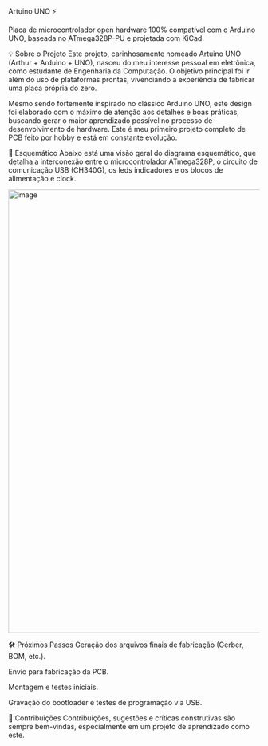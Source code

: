 Artuino UNO ⚡

Placa de microcontrolador open hardware 100% compatível com o Arduino UNO, baseada no ATmega328P-PU e projetada com KiCad.

💡 Sobre o Projeto
Este projeto, carinhosamente nomeado Artuino UNO (Arthur + Arduino + UNO), nasceu do meu interesse pessoal em eletrônica, como estudante de Engenharia da Computação. O objetivo principal foi ir além do uso de plataformas prontas, vivenciando a experiência de fabricar uma placa própria do zero.

Mesmo sendo fortemente inspirado no clássico Arduino UNO, este design foi elaborado com o máximo de atenção aos detalhes e boas práticas, buscando gerar o maior aprendizado possível no processo de desenvolvimento de hardware. Este é meu primeiro projeto completo de PCB feito por hobby e está em constante evolução.

📐 Esquemático
Abaixo está uma visão geral do diagrama esquemático, que detalha a interconexão entre o microcontrolador ATmega328P, o circuito de comunicação USB (CH340G), os leds indicadores e os blocos de alimentação e clock.

<img width="1304" height="888" alt="image" src="https://github.com/user-attachments/assets/e4ac53fa-4015-4020-990c-ac98949b5bfa" />

🛠️ Próximos Passos
Geração dos arquivos finais de fabricação (Gerber, BOM, etc.).

Envio para fabricação da PCB.

Montagem e testes iniciais.

Gravação do bootloader e testes de programação via USB.

🤝 Contribuições
Contribuições, sugestões e críticas construtivas são sempre bem-vindas, especialmente em um projeto de aprendizado como este.
